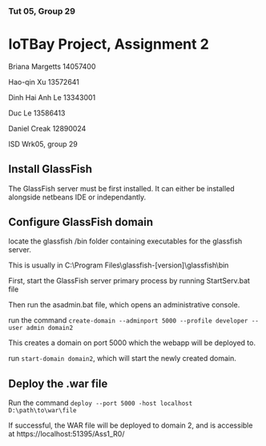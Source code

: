 ### Tut 05, Group 29
# IoTBay Project, Assignment 2

Briana Margetts 14057400

Hao-qin Xu 13572641

Dinh Hai Anh Le 13343001

Duc Le 13586413

Daniel Creak 12890024

ISD Wrk05, group 29

## Install GlassFish

The GlassFish server must be first installed. It can either be installed alongside netbeans IDE or independantly.

## Configure GlassFish domain

locate the glassfish /bin folder containing executables for the glassfish server.

This is usually in C:\Program Files\glassfish-[version]\glassfish\bin

First, start the GlassFish server primary process by running StartServ.bat file

Then run the asadmin.bat file, which opens an administrative console.

run the command `create-domain --adminport 5000 --profile developer --user admin domain2`

This creates a domain on port 5000 which the webapp will be deployed to.

run `start-domain domain2`, which will start the newly created domain.

## Deploy the .war file

Run the command `deploy --port 5000 -host localhost D:\path\to\war\file`

If successful, the WAR file will be deployed to domain 2, and is accessible at https://localhost:51395/Ass1_R0/